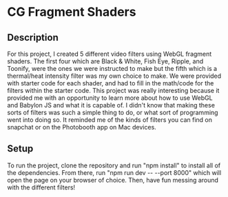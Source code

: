 # CG Fragment Shaders
## Description
For this project, I created 5 different video filters using WebGL fragment shaders. The first four which are Black & White, Fish Eye, Ripple, and Toonify, were the ones we were instructed to make but the fifth which is a thermal/heat intensity filter was my own choice to make. We were provided with starter code for each shader, and had to fill in the math/code for the filters within the starter code. This project was really interesting because it provided me with an opportunity to learn more about how to use WebGL and Babylon JS and what it is capable of. I didn't know that making these sorts of filters was such a simple thing to do, or what sort of programming went into doing so. It reminded me of the kinds of filters you can find on snapchat or on the Photobooth app on Mac devices.

## Setup
To run the project, clone the repository and run "npm install" to install all of the dependencies. From there, run "npm run dev -- --port 8000" which will open the page on your browser of choice. Then, have fun messing around with the different filters!
